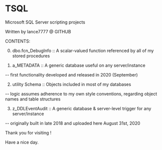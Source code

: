 # TSQL
Microsoft SQL Server scripting projects 

Written by lance7777 @ GITHUB 




CONTENTS: 


0. dbo.fcn_DebugInfo :: A scalar-valued function referenced by all of my stored procedures 


1. a_METADATA :: A generic database useful on any server/instance 

-- first functionality developed and released in 2020 (September) 


2. utility Schema :: Objects included in most of my databases 

-- logic assumes adherence to my own style conventions, regarding object names and table structures 


3. z_DDLEventAudit :: A generic database & server-level trigger for any server/instance 

-- originally built in late 2018 and uploaded here August 31st, 2020




Thank you for visiting ! 

Have a nice day. 
